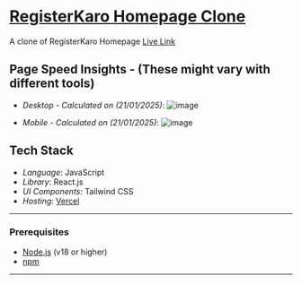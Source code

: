 # [RegisterKaro Homepage Clone](https://register-karo-homepage-clone.vercel.app/)

A clone of RegisterKaro Homepage
[Live Link](https://register-karo-homepage-clone.vercel.app/)

## Page Speed Insights -  (These might vary with different tools)


- *Desktop - Calculated on (21/01/2025)*:
  ![image](https://github.com/user-attachments/assets/83bd777c-dcf5-4b20-9504-2929ec76d2bc)

- *Mobile - Calculated on (21/01/2025)*:
  ![image](https://github.com/user-attachments/assets/f24c624e-10c4-441f-ac59-18fe98c33d57)

## Tech Stack

- *Language*: JavaScript
- *Library*: React.js
- *UI Components*: Tailwind CSS
- *Hosting*: [Vercel](https://vercel.com/)

---

### Prerequisites

- [Node.js](https://nodejs.org/) (v18 or higher)
- [npm](https://www.npmjs.com/)

---






